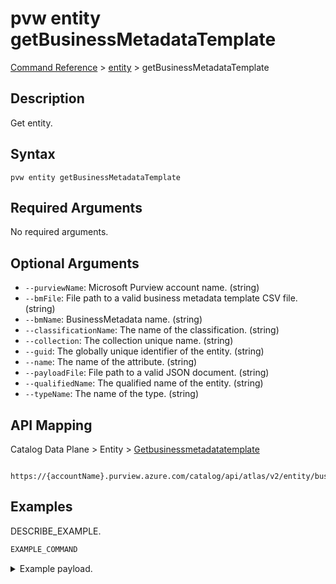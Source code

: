# pvw entity getBusinessMetadataTemplate
[Command Reference](../../../README.md#command-reference) > [entity](./main.md) > getBusinessMetadataTemplate

## Description
Get entity.

## Syntax
```
pvw entity getBusinessMetadataTemplate
```

## Required Arguments
No required arguments.

## Optional Arguments
- `--purviewName`: Microsoft Purview account name. (string)
- `--bmFile`: File path to a valid business metadata template CSV file. (string)
- `--bmName`: BusinessMetadata name. (string)
- `--classificationName`: The name of the classification. (string)
- `--collection`: The collection unique name. (string)
- `--guid`: The globally unique identifier of the entity. (string)
- `--name`: The name of the attribute. (string)
- `--payloadFile`: File path to a valid JSON document. (string)
- `--qualifiedName`: The qualified name of the entity. (string)
- `--typeName`: The name of the type. (string)

## API Mapping
Catalog Data Plane > Entity > [Getbusinessmetadatatemplate]()
```
 https://{accountName}.purview.azure.com/catalog/api/atlas/v2/entity/businessmetadata
```

## Examples
DESCRIBE_EXAMPLE.
```powershell
EXAMPLE_COMMAND
```
<details><summary>Example payload.</summary>
<p>

```json
PASTE_JSON_HERE
```
</p>
</details>